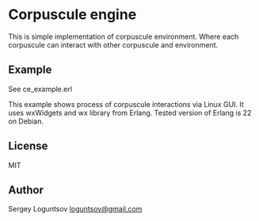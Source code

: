 # Corpuscule engine

This is simple implementation of corpuscule environment. 
Where each corpuscule can interact with other corpuscule and environment.

## Example

See ce_example.erl

This example shows process of corpuscule interactions via Linux GUI.
It uses wxWidgets and wx library from Erlang.
Tested version of Erlang is 22 on Debian.

## License

MIT

## Author

Sergey Loguntsov <loguntsov@gmail.com>



 